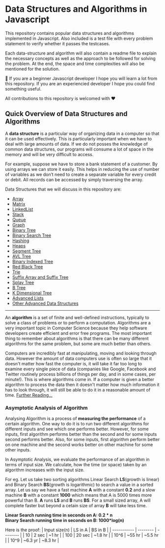 # Data Structures and Algorithms in Javascript
This repository contains popular data structures and algorithms implemented in Javascript. Also included is a test file with every problem statement to verify whether it passes the testcases.  
  
Each data-structure and algorithm will also contain a readme file to explain the necessary concepts as well as the approach to be followed for solving the problem. At the end, the space and time complexities will also be mentioned for the solution.  
  
🎉 If you are a beginner Javascript developer I hope you will learn a lot from this repository. If you are an experiencied developer I hope you could find something useful.  
  
All contributions to this repository is welcomed with ❤️  
  
## Quick Overview of Data Structures and Algorithms

A **data structure** is a particular way of organizing data in a computer so that it can be used effectively. This is particularly important when we have to deal with large amounts of data. If we do not posses the knowledge of common data structures, our programs will consume a lot of space in the memory and will be very difficult to access. 

For example, suppose we have to store a bank statement of a customer. By using arrays we can store it easily. This helps in reducing the use of number of variables as we don’t need to create a separate variable for every credit or debit. All records can be accessed by simply traversing the array.

Data Structures that we will discuss in this repository are: 

- [Array](https://github.com/rahulSlash/data-structures-algorithms-javascript)  
- [Matrix](https://github.com/rahulSlash/data-structures-algorithms-javascript)  
- [LinkedList](https://github.com/rahulSlash/data-structures-algorithms-javascript)  
- [Stack](https://github.com/rahulSlash/data-structures-algorithms-javascript)  
- [Queue](https://github.com/rahulSlash/data-structures-algorithms-javascript)  
- [Graph](https://github.com/rahulSlash/data-structures-algorithms-javascript)  
- [Binary Tree](https://github.com/rahulSlash/data-structures-algorithms-javascript)  
- [Binary Search Tree](https://github.com/rahulSlash/data-structures-algorithms-javascript)  
- [Hashing](https://github.com/rahulSlash/data-structures-algorithms-javascript)  
- [Heaps](https://github.com/rahulSlash/data-structures-algorithms-javascript)  
- [Segment Tree](https://github.com/rahulSlash/data-structures-algorithms-javascript)  
- [AVL Tree](https://github.com/rahulSlash/data-structures-algorithms-javascript)  
- [Binary Indexed Tree](https://github.com/rahulSlash/data-structures-algorithms-javascript)  
- [Red Black Tree](https://github.com/rahulSlash/data-structures-algorithms-javascript)  
- [Trie](https://github.com/rahulSlash/data-structures-algorithms-javascript)  
- [Suffix Array and Suffix Tree](https://github.com/rahulSlash/data-structures-algorithms-javascript)  
- [Splay Tree](https://github.com/rahulSlash/data-structures-algorithms-javascript)  
- [B Tree](https://github.com/rahulSlash/data-structures-algorithms-javascript)  
- [K Dimensional Tree](https://github.com/rahulSlash/data-structures-algorithms-javascript)  
- [Advanced Lists](https://github.com/rahulSlash/data-structures-algorithms-javascript)  
- [Other Advanced Data Structures](https://github.com/rahulSlash/data-structures-algorithms-javascript)  
---
An **algorithm** is a set of finite and well-defined instructions, typically to solve a class of problems or to perform a computation. Algorithms are a very important topic in Computer Science because they help software developers create efficient and error free programs. The most important thing to remember about algorithms is that there can be many different algorithms for the same problem, but some are much better than others.

Computers are incredibly fast at manipulating, moving and looking through data. However the amount of data computers use is often so large that it doesn't matter how fast the computer is, it will take it far too long to examine every single piece of data (companies like Google, Facebook and Twitter routinely process billions of things per day, and in some cases, per minute!). This is where algorithms come in. If a computer is given a better algorithm to process the data then it doesn't matter how much information it has to look through, it will still be able to do it in a reasonable amount of time. [Further Reading...](https://csfieldguide.org.nz/en/chapters/algorithms/)

### Asymptotic Analysis of Algorithm

Analysing Algorithm is a process of **measuring the performance** of a certain algorithm. One way to do it is to run two different algorithms for different inputs and see which one performs better. However, for some inputs, first algorithm performs better than the second and for some inputs second performs better. Also, for some inputs, first algorithm perform better on one machine and the second works better on other machine for some other inputs.

In Asymptotic Analysis, we evaluate the performance of an algorithm in terms of input size. We calculate, how the time (or space) taken by an algorithm increases with the input size.

For eg. Let us take two sorting algorithms Linear Search **LS**(growth is linear) and Binary Search **BS**(growth is logarithmic) to search a value in a sorted array. Let us say we have a fast machine **A** with a constant **0.2**  and a slow machine **B** with a constant **1000** which means that A is 5000 times more powerful than B. **A** runs **LS** and **B** runs **BS**. For a small sized array, A will complete faster but beyond a cetain size of array **B** will take less time.

**Linear Search running time in seconds on A: 0.2 * n  
Binary Search running time in seconds on B: 1000*log(n)**

Here is the proof:
| Input size(n)      | LS in A  | BS in B  | 
| -----------        | -------- | -------- |
| 10                 | 2 sec    | ~1 hr    |
| 100                | 20 sec   | ~1.8 hr  |
| 10^6               | ~55 hr   | ~5.5 hr  |
| 10^9               | ~6.3 yr  | ~8.3 hr  |


